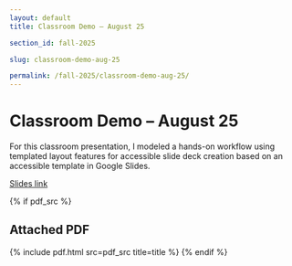 ```yaml
---
layout: default
title: Classroom Demo – August 25

section_id: fall-2025

slug: classroom-demo-aug-25

permalink: /fall-2025/classroom-demo-aug-25/
---
```


# Classroom Demo – August 25

For this classroom presentation, I modeled a hands-on workflow using templated layout features for accessible slide deck creation based on an accessible template in Google Slides.

[Slides link](https://docs.google.com/presentation/d/1d-SXKVI2xKdBJK4fQMwXnTZ0y_crst8SuSeKCXOo2UY/edit?usp=sharing)



{% if pdf_src %}
## Attached PDF
{% include pdf.html src=pdf_src title=title %}
{% endif %}

